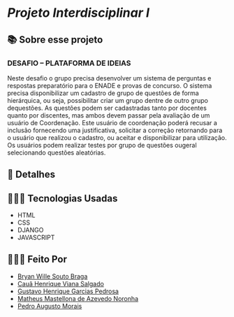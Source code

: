 # _Projeto Interdisciplinar I_


## 📚 Sobre esse projeto
### DESAFIO  – PLATAFORMA DE IDEIAS

Neste desafio o grupo precisa desenvolver um sistema de perguntas e respostas preparatório para o ENADE e provas de concurso. O sistema precisa disponibilizar um cadastro de grupo de questões de forma hierárquica, ou seja, possibilitar criar um grupo dentre de outro grupo dequestões. As questões podem ser cadastradas tanto por docentes quanto por discentes, mas ambos devem passar pela avaliação de um usuário de Coordenação. Este usuário de coordenação poderá recusar a inclusão fornecendo uma justificativa, solicitar a correção retornando para o usuário que realizou o cadastro, ou aceitar e disponibilizar para utilização. Os usuários podem realizar testes por grupo de questões ougeral selecionando questões aleatórias.

## 🔎 Detalhes





## 👨🏻‍💻 Tecnologias Usadas
 - HTML
 - CSS
 - DJANGO
 - JAVASCRIPT




## 👷🏻‍♂️ Feito Por
- [Bryan Wille Souto Braga](https://github.com/BryanWille)
- [Cauã Henrique Viana Salgado](https://github.com/CauaHvS)
- [Gustavo Henrique Garcias Pedrosa](https://github.com/Gustavo-hgp)
- [Matheus Mastellona de Azevedo Noronha](https://github.com/Matheus-Mastellona)
- [Pedro Augusto Morais](https://github.com/Pdro-Allgusto)


